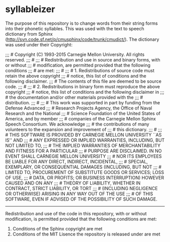 # syllableizer
The purpose of this repository is to change words from their string forms into their phonetic syllables. This was used with the text to speech dictionary from Sphinx (http://svn.code.sf.net/p/cmusphinx/code/trunk/cmudict/). The dictionary was used under their Copyright:

;;; # Copyright (C) 1993-2015 Carnegie Mellon University. All rights reserved.
;;; #
;;; # Redistribution and use in source and binary forms, with or without
;;; # modification, are permitted provided that the following conditions
;;; # are met:
;;; #
;;; # 1. Redistributions of source code must retain the above copyright
;;; #    notice, this list of conditions and the following disclaimer.
;;; #    The contents of this file are deemed to be source code.
;;; #
;;; # 2. Redistributions in binary form must reproduce the above copyright
;;; #    notice, this list of conditions and the following disclaimer in
;;; #    the documentation and/or other materials provided with the
;;; #    distribution.
;;; #
;;; # This work was supported in part by funding from the Defense Advanced
;;; # Research Projects Agency, the Office of Naval Research and the National
;;; # Science Foundation of the United States of America, and by member
;;; # companies of the Carnegie Mellon Sphinx Speech Consortium. We acknowledge
;;; # the contributions of many volunteers to the expansion and improvement of
;;; # this dictionary.
;;; #
;;; # THIS SOFTWARE IS PROVIDED BY CARNEGIE MELLON UNIVERSITY ``AS IS'' AND
;;; # ANY EXPRESSED OR IMPLIED WARRANTIES, INCLUDING, BUT NOT LIMITED TO,
;;; # THE IMPLIED WARRANTIES OF MERCHANTABILITY AND FITNESS FOR A PARTICULAR
;;; # PURPOSE ARE DISCLAIMED.  IN NO EVENT SHALL CARNEGIE MELLON UNIVERSITY
;;; # NOR ITS EMPLOYEES BE LIABLE FOR ANY DIRECT, INDIRECT, INCIDENTAL,
;;; # SPECIAL, EXEMPLARY, OR CONSEQUENTIAL DAMAGES (INCLUDING, BUT NOT
;;; # LIMITED TO, PROCUREMENT OF SUBSTITUTE GOODS OR SERVICES; LOSS OF USE,
;;; # DATA, OR PROFITS; OR BUSINESS INTERRUPTION) HOWEVER CAUSED AND ON ANY
;;; # THEORY OF LIABILITY, WHETHER IN CONTRACT, STRICT LIABILITY, OR TORT
;;; # (INCLUDING NEGLIGENCE OR OTHERWISE) ARISING IN ANY WAY OUT OF THE USE
;;; # OF THIS SOFTWARE, EVEN IF ADVISED OF THE POSSIBILITY OF SUCH DAMAGE.

__________________________________________________________________________________
Redistribution and use of the code in this repository, with or without
modification, is permitted provided that the following conditions are met:

1. Conditions of the Sphinx copyright are met
2. Conditions of the MIT Lisence the repository is released under are met
